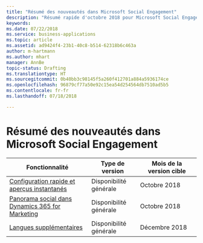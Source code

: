 ```yaml
---
title: "Résumé des nouveautés dans Microsoft Social Engagement"
description: "Résumé rapide d'octobre 2018 pour Microsoft Social Engagement"
keywords: 
ms.date: 07/22/2018
ms.service: business-applications
ms.topic: article
ms.assetid: ad9424f4-23b1-40c8-b514-62318b6c463a
author: m-hartmann
ms.author: mhart
manager: AnnBe
topic-status: Drafting
ms.translationtype: HT
ms.sourcegitcommit: 0b40bb3c98145f5a260f412701a884a5936174ce
ms.openlocfilehash: 96879cf77a50e92c15ea54d254564db7510ad5b5
ms.contentlocale: fr-fr
ms.lasthandoff: 07/18/2018

---
```


#  <a name="summary-of-whats-new-in-microsoft-social-engagement"></a>Résumé des nouveautés dans Microsoft Social Engagement



| Fonctionnalité                                                                                     | Type de version | Mois de la version cible |
|---------------------------------------------------------------------------------------------|--------------|----------------------|
| [Configuration rapide et aperçus instantanés](quick-setup.md)                                        | Disponibilité générale           | Octobre 2018          |
| [Panorama social dans Dynamics 365 for Marketing](social-insights-dynamics365-marketing.md) | Disponibilité générale           | Octobre 2018          |
| [Langues supplémentaires](additional-languages.md)                                           | Disponibilité générale           | Décembre 2018         |

